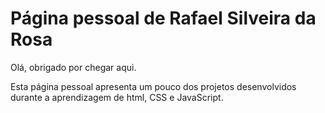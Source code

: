 # Página pessoal de Rafael Silveira da Rosa
 Olá, obrigado por chegar aqui.

Esta página pessoal apresenta um pouco dos projetos desenvolvidos durante a aprendizagem de html, CSS e JavaScript.
